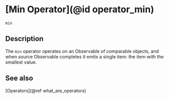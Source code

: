 # [Min Operator](@id operator_min)

```@docs
min
```

## Description

The `min` operator operates on an Observable of comparable objects, and when source Observable completes it emits a single item: the item with the smallest value.

## See also

[Operators](@ref what_are_operators)

